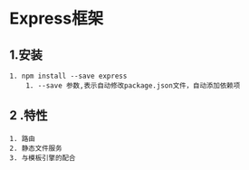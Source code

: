 # Express框架

## 1.安装
	
	1. npm install --save express
		1. --save 参数,表示自动修改package.json文件，自动添加依赖项

## 2 .特性
	
	1. 路由
	2. 静态文件服务
	3. 与模板引擎的配合